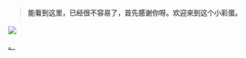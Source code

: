 > #### 能看到这里，已经很不容易了，首先感谢你呀。欢迎来到这个小彩蛋。

![](https://pic3.zhimg.com/80/v2-17da0286168d31261b593c93e44b6fee_hd.jpg)

[。](https://www.zhihu.com/question/273943837/answer/400360714)
